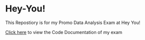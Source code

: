# Hey-You!
This Repostiory is for my Promo Data Analysis Exam at Hey You!
 
[Click here](Promo_Data_Interview.ipynb) to view the Code Documentation of my exam 
